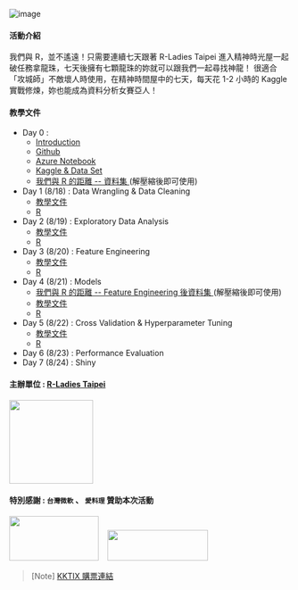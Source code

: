 ![image](https://raw.githubusercontent.com/rladiestaipei/R_DragonBall/master/R_DragonBall_Banner.png)

#### 活動介紹
我們與 R，並不遙遠！只需要連續七天跟著 R-Ladies Taipei 進入精神時光屋一起破任務拿龍珠，七天後擁有七顆龍珠的妳就可以跟我們一起尋找神龍！
很適合「攻城師」不敵壞人時使用，在精神時間屋中的七天，每天花 1-2 小時的 Kaggle 實戰修煉，妳也能成為資料分析女賽亞人！

#### 教學文件
+ Day 0 :
  - <a href="https://github.com/rladiestaipei/R_DragonBall/blob/master/R_DragonBall_Introduction.pdf"> Introduction </a>
  - <a href="https://github.com/rladiestaipei/R_DragonBall/blob/master/R_DragonBall_Github.pdf"> Github </a>
  - <a href="https://github.com/rladiestaipei/R_DragonBall/blob/master/R_DragonBall_AzureNotebook.pdf"> Azure Notebook </a>
  - <a href="https://github.com/rladiestaipei/R_DragonBall/blob/master/R_DragonBall_Dataset.pdf"> Kaggle & Data Set </a>
  - <a href="https://github.com/rladiestaipei/R_DragonBall/blob/master/dataset.zip"> 我們與 R 的距離 -- 資料集 </a> (解壓縮後即可使用) 
+ Day 1 (8/18) : Data Wrangling & Data Cleaning 
  - <a href="https://rladiestaipei.github.io/R_DragonBall/Day1_Data_Cleaning_and_Wrangling.html"> 教學文件 </a>
  - <a href="https://github.com/rladiestaipei/R_DragonBall/blob/master/Day1_Data_Cleaning_and_Wrangling.R"> R </a>
+ Day 2 (8/19) : Exploratory Data Analysis
  - <a href="https://rladiestaipei.github.io/R_DragonBall/Day2_Exploratory_Data_Analysis.html"> 教學文件 </a>
  - <a href="https://github.com/rladiestaipei/R_DragonBall/blob/master/Day2_Exploratory_Data_Analysis.R"> R </a>
+ Day 3 (8/20) : Feature Engineering
  - <a href="https://rladiestaipei.github.io/R_DragonBall/Day3_Feature_Engineering.html"> 教學文件 </a>
  - <a href="https://github.com/rladiestaipei/R_DragonBall/blob/master/Day3_Feature_Engineering.R"> R </a>
+ Day 4 (8/21) : Models 
  - <a href="https://github.com/rladiestaipei/R_DragonBall/blob/master/dataset_new.zip"> 我們與 R 的距離 -- Feature Engineering 後資料集 </a> (解壓縮後即可使用) 
  - <a href="https://rladiestaipei.github.io/R_DragonBall/Day4_Models.html"> 教學文件 </a>
  - <a href="https://github.com/rladiestaipei/R_DragonBall/blob/master/Day4_Models.R"> R </a>
+ Day 5 (8/22) : Cross Validation & Hyperparameter Tuning
  - <a href="https://rladiestaipei.github.io/R_DragonBall/Day5_Cross_Validation_and_Hyperparameter_Tuning.html"> 教學文件 </a>
  - <a href="https://github.com/rladiestaipei/R_DragonBall/blob/master/Day5_Cross_Validation_and_Hyperparameter_Tuning.R"> R </a>
+ Day 6 (8/23) : Performance Evaluation 
+ Day 7 (8/24) : Shiny  

#### 主辦單位 : <a href="https://rladiestaipei.github.io/R-Ladies-Taipei/">R-Ladies Taipei</a>
<img src="https://rladiestaipei.github.io/R-Ladies-Taipei/img/profile.png" width="150" height="150" />

#### 特別感謝 : `台灣微軟` 、 `愛料理` 贊助本次活動
<img src="https://downtownfargo.com/wp-content/uploads/2019/02/Microsoft-2.png" width="160" height="80" />
&nbsp;&nbsp;
<img src="https://t.kfs.io/organization_resource_files/12403/29718/iCook_color_logo.png" width="180" height="55" />

> [Note] <a href="https://rladiestaipei.kktix.cc/events/r-dragon-ball"> KKTIX 購票連結</a>